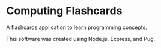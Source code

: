 # Computing Flashcards
A flashcards application to learn programming concepts.
  
This software was created using Node.js, Express, and Pug.
